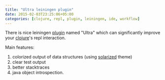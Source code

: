 ```yaml
---
title: "Ultra leiningen plugin"
date: 2015-02-03T23:25:06+05:00
categories: [clojure, repl, plugin, leiningen, ide, workflow]
---
```

There is nice leiningen [plugin](http://blog.venanti.us/ultra/) named "Ultra" which can significantly improve your [clojure](http://clojure.org)'s repl interaction.

Main features:  
1. colorized output of data structures (using [solarized](https://github.com/altercation/solarized) theme)  
2. clear test output  
3. better stacktraces  
4. java object introspection.  
